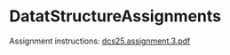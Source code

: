# DatatStructureAssignments
Assignment instructions:
[dcs25.assignment.3.pdf](https://github.com/user-attachments/files/20104272/dcs25.assignment.3.pdf)
